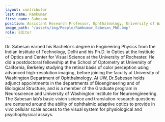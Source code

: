 ```yaml
---
layout: contributor
last name: Ramkumar
first name: Sabesan
position: Assistant Research Professor, Ophthalmology, University of Washington
image_path: "/assets/img/People/Ramkumar_Sabesan_PhD.bmp"
role: Editor
---
```

Dr. Sabesan earned his Bachelor’s degree in Engineering Physics from the Indian Institute of Technology, Delhi and his Ph.D. in Optics at the Institute of Optics and Center for Visual Science at the University of Rochester. He did a postdoctoral fellowship at the School of Optometry at University of California, Berkeley studying the retinal basis of color perception using advanced high-resolution imaging, before joining the faculty at University of Washington Department of Ophthalmology. At UW, Dr.Sabesan holds adjunct appointments in the departments of Bioengineering and of Biological Structure, and is a member of the Graduate program in Neuroscience and University of Washington Institute for Neuroengineering. The Sabesan lab’s basic vision science and translation research questions are centered around the ability of ophthalmic adaptive optics to provide in vivo cellular scale access to the visual system for physiological and psychophysical assays.